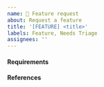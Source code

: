 ```yaml
---
name: 🚀 Feature request
about: Request a feature
title: '[FEATURE] <title>'
labels: Feature, Needs Triage
assignees: ''
---
```


<!--
Note: Please search to see if an issue already exists for the feature you'd like to see added.
-->

#### Requirements

<!-- A concise description of what you want to happen. -->

#### References

<!-- Links? References? Anything that will give us more context about the feature that you are requesting! -->
